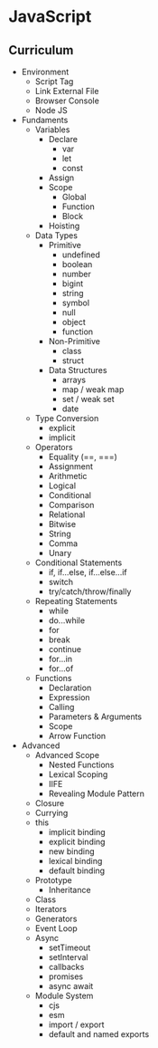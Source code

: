 # JavaScript

## Curriculum
- Environment
  - Script Tag
  - Link External File
  - Browser Console
  - Node JS
- Fundaments
  - Variables
    - Declare
      - var
      - let
      - const
    - Assign
    - Scope
      - Global
      - Function
      - Block
    - Hoisting
  - Data Types
    - Primitive
      - undefined
      - boolean
      - number
      - bigint
      - string
      - symbol
      - null
      - object
      - function
    - Non-Primitive
      - class
      - struct
    - Data Structures
      - arrays
      - map / weak map
      - set / weak set
      - date
  - Type Conversion
    - explicit
    - implicit
  - Operators
    - Equality (==, ===)
    - Assignment
    - Arithmetic
    - Logical
    - Conditional
    - Comparison
    - Relational
    - Bitwise
    - String
    - Comma
    - Unary
  - Conditional Statements
    - if, if...else, if...else...if
    - switch
    - try/catch/throw/finally
  - Repeating Statements
    - while
    - do...while
    - for
    - break
    - continue
    - for...in
    - for...of
  - Functions
    - Declaration
    - Expression
    - Calling
    - Parameters & Arguments
    - Scope
    - Arrow Function
- Advanced
  - Advanced Scope
    - Nested Functions
    - Lexical Scoping
    - IIFE
    - Revealing Module Pattern
  - Closure
  - Currying
  - this
    - implicit binding
    - explicit binding
    - new binding
    - lexical binding
    - default binding
  - Prototype
    - Inheritance
  - Class
  - Iterators
  - Generators
  - Event Loop
  - Async
    - setTimeout
    - setInterval
    - callbacks
    - promises
    - async await
  - Module System
    - cjs
    - esm
    - import / export
    - default and named exports